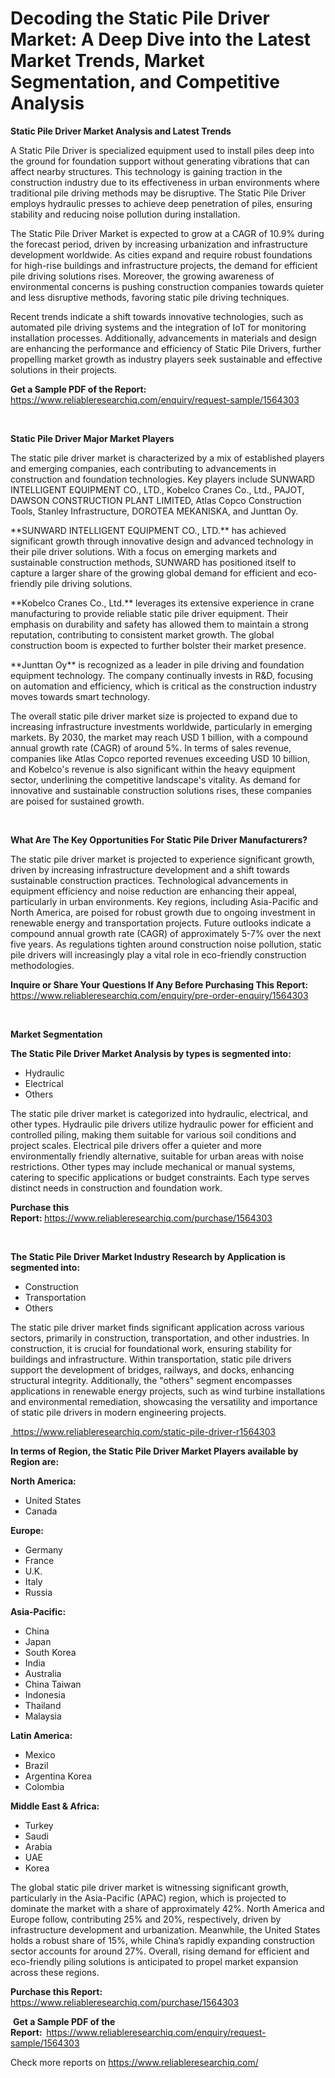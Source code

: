 <p><h1>Decoding the Static Pile Driver Market: A Deep Dive into the Latest Market Trends, Market Segmentation, and Competitive Analysis</h1></p><p><strong>Static Pile Driver Market Analysis and Latest Trends</strong></p>
<p><p>A Static Pile Driver is specialized equipment used to install piles deep into the ground for foundation support without generating vibrations that can affect nearby structures. This technology is gaining traction in the construction industry due to its effectiveness in urban environments where traditional pile driving methods may be disruptive. The Static Pile Driver employs hydraulic presses to achieve deep penetration of piles, ensuring stability and reducing noise pollution during installation.</p><p>The Static Pile Driver Market is expected to grow at a CAGR of 10.9% during the forecast period, driven by increasing urbanization and infrastructure development worldwide. As cities expand and require robust foundations for high-rise buildings and infrastructure projects, the demand for efficient pile driving solutions rises. Moreover, the growing awareness of environmental concerns is pushing construction companies towards quieter and less disruptive methods, favoring static pile driving techniques.</p><p>Recent trends indicate a shift towards innovative technologies, such as automated pile driving systems and the integration of IoT for monitoring installation processes. Additionally, advancements in materials and design are enhancing the performance and efficiency of Static Pile Drivers, further propelling market growth as industry players seek sustainable and effective solutions in their projects.</p></p>
<p><strong>Get a Sample PDF of the Report:&nbsp;</strong> <a href="https://www.reliableresearchiq.com/enquiry/request-sample/1564303?utm_campaign=3026&utm_medium=2&utm_source=Github&utm_content=ia&utm_term=08042025&utm_id=static-pile-driver">https://www.reliableresearchiq.com/enquiry/request-sample/1564303</a></p>
<p>&nbsp;</p>
<p><strong>Static Pile Driver Major Market Players</strong></p>
<p><p>The static pile driver market is characterized by a mix of established players and emerging companies, each contributing to advancements in construction and foundation technologies. Key players include SUNWARD INTELLIGENT EQUIPMENT CO., LTD., Kobelco Cranes Co., Ltd., PAJOT, DAWSON CONSTRUCTION PLANT LIMITED, Atlas Copco Construction Tools, Stanley Infrastructure, DOROTEA MEKANISKA, and Junttan Oy.</p><p>**SUNWARD INTELLIGENT EQUIPMENT CO., LTD.** has achieved significant growth through innovative design and advanced technology in their pile driver solutions. With a focus on emerging markets and sustainable construction methods, SUNWARD has positioned itself to capture a larger share of the growing global demand for efficient and eco-friendly pile driving solutions.</p><p>**Kobelco Cranes Co., Ltd.** leverages its extensive experience in crane manufacturing to provide reliable static pile driver equipment. Their emphasis on durability and safety has allowed them to maintain a strong reputation, contributing to consistent market growth. The global construction boom is expected to further bolster their market presence.</p><p>**Junttan Oy** is recognized as a leader in pile driving and foundation equipment technology. The company continually invests in R&D, focusing on automation and efficiency, which is critical as the construction industry moves towards smart technology.</p><p>The overall static pile driver market size is projected to expand due to increasing infrastructure investments worldwide, particularly in emerging markets. By 2030, the market may reach USD 1 billion, with a compound annual growth rate (CAGR) of around 5%. In terms of sales revenue, companies like Atlas Copco reported revenues exceeding USD 10 billion, and Kobelco's revenue is also significant within the heavy equipment sector, underlining the competitive landscape's vitality. As demand for innovative and sustainable construction solutions rises, these companies are poised for sustained growth.</p></p>
<p>&nbsp;</p>
<p><strong>What Are The Key Opportunities For Static Pile Driver Manufacturers?</strong></p>
<p><p>The static pile driver market is projected to experience significant growth, driven by increasing infrastructure development and a shift towards sustainable construction practices. Technological advancements in equipment efficiency and noise reduction are enhancing their appeal, particularly in urban environments. Key regions, including Asia-Pacific and North America, are poised for robust growth due to ongoing investment in renewable energy and transportation projects. Future outlooks indicate a compound annual growth rate (CAGR) of approximately 5-7% over the next five years. As regulations tighten around construction noise pollution, static pile drivers will increasingly play a vital role in eco-friendly construction methodologies.</p></p>
<p><strong>Inquire or Share Your Questions If Any Before Purchasing This Report:</strong> <a href="https://www.reliableresearchiq.com/enquiry/pre-order-enquiry/1564303?utm_campaign=3026&utm_medium=2&utm_source=Github&utm_content=ia&utm_term=08042025&utm_id=static-pile-driver">https://www.reliableresearchiq.com/enquiry/pre-order-enquiry/1564303</a></p>
<p>&nbsp;</p>
<p><strong>Market Segmentation</strong></p>
<p><strong>The Static Pile Driver Market Analysis by types is segmented into:</strong></p>
<p><ul><li>Hydraulic</li><li>Electrical</li><li>Others</li></ul></p>
<p><p>The static pile driver market is categorized into hydraulic, electrical, and other types. Hydraulic pile drivers utilize hydraulic power for efficient and controlled piling, making them suitable for various soil conditions and project scales. Electrical pile drivers offer a quieter and more environmentally friendly alternative, suitable for urban areas with noise restrictions. Other types may include mechanical or manual systems, catering to specific applications or budget constraints. Each type serves distinct needs in construction and foundation work.</p></p>
<p><strong>Purchase this Report:&nbsp;</strong><a href="https://www.reliableresearchiq.com/purchase/1564303?utm_campaign=3026&utm_medium=2&utm_source=Github&utm_content=ia&utm_term=08042025&utm_id=static-pile-driver">https://www.reliableresearchiq.com/purchase/1564303</a></p>
<p>&nbsp;</p>
<p><strong>The Static Pile Driver Market Industry Research by Application is segmented into:</strong></p>
<p><ul><li>Construction</li><li>Transportation</li><li>Others</li></ul></p>
<p><p>The static pile driver market finds significant application across various sectors, primarily in construction, transportation, and other industries. In construction, it is crucial for foundational work, ensuring stability for buildings and infrastructure. Within transportation, static pile drivers support the development of bridges, railways, and docks, enhancing structural integrity. Additionally, the "others" segment encompasses applications in renewable energy projects, such as wind turbine installations and environmental remediation, showcasing the versatility and importance of static pile drivers in modern engineering projects.</p></p>
<p><a href="https://www.reliableresearchiq.com/static-pile-driver-r1564303?utm_campaign=3026&utm_medium=2&utm_source=Github&utm_content=ia&utm_term=08042025&utm_id=static-pile-driver">&nbsp;https://www.reliableresearchiq.com/static-pile-driver-r1564303</a></p>
<p><strong>In terms of Region, the Static Pile Driver Market Players available by Region are:</strong></p>
<p>
    <p> <strong> North America: </strong>
        <ul>
            <li>United States</li>
            <li>Canada</li>
        </ul>
        </p> 
    <p> <strong> Europe: </strong>
        <ul>
            <li>Germany</li>
            <li>France</li>
            <li>U.K.</li>
            <li>Italy</li>
            <li>Russia</li>
        </ul>
        </p> 
    <p> <strong> Asia-Pacific: </strong>
        <ul>
            <li>China</li>
            <li>Japan</li>
            <li>South Korea</li>
            <li>India</li>
            <li>Australia</li>
            <li>China Taiwan</li>
            <li>Indonesia</li>
            <li>Thailand</li>
            <li>Malaysia</li>
        </ul>
        </p> 
    <p> <strong> Latin America: </strong>
        <ul>
            <li>Mexico</li>
            <li>Brazil</li>
            <li>Argentina Korea</li>
            <li>Colombia</li>
        </ul>
        </p> 
    <p> <strong> Middle East & Africa: </strong>
        <ul>
            <li>Turkey</li>
            <li>Saudi</li>
            <li>Arabia</li>
            <li>UAE</li>
            <li>Korea</li>
        </ul>
    </p>
    </p>
<p><p>The global static pile driver market is witnessing significant growth, particularly in the Asia-Pacific (APAC) region, which is projected to dominate the market with a share of approximately 42%. North America and Europe follow, contributing 25% and 20%, respectively, driven by infrastructure development and urbanization. Meanwhile, the United States holds a robust share of 15%, while China’s rapidly expanding construction sector accounts for around 27%. Overall, rising demand for efficient and eco-friendly piling solutions is anticipated to propel market expansion across these regions.</p></p>
<p><strong>Purchase this Report: </strong><a href="https://www.reliableresearchiq.com/purchase/1564303?utm_campaign=3026&utm_medium=2&utm_source=Github&utm_content=ia&utm_term=08042025&utm_id=static-pile-driver">https://www.reliableresearchiq.com/purchase/1564303</a></p>
<p>&nbsp;<strong>Get a Sample PDF of the Report:&nbsp;&nbsp;</strong><a href="https://www.reliableresearchiq.com/enquiry/request-sample/1564303?utm_campaign=3026&utm_medium=2&utm_source=Github&utm_content=ia&utm_term=08042025&utm_id=static-pile-driver">https://www.reliableresearchiq.com/enquiry/request-sample/1564303</a></p>
<p><strong></strong></p>
<p>Check more reports on <a href="https://www.reliableresearchiq.com/?utm_campaign=3026&utm_medium=2&utm_source=Github&utm_content=ia&utm_term=08042025&utm_id=static-pile-driver">https://www.reliableresearchiq.com/</a></p>